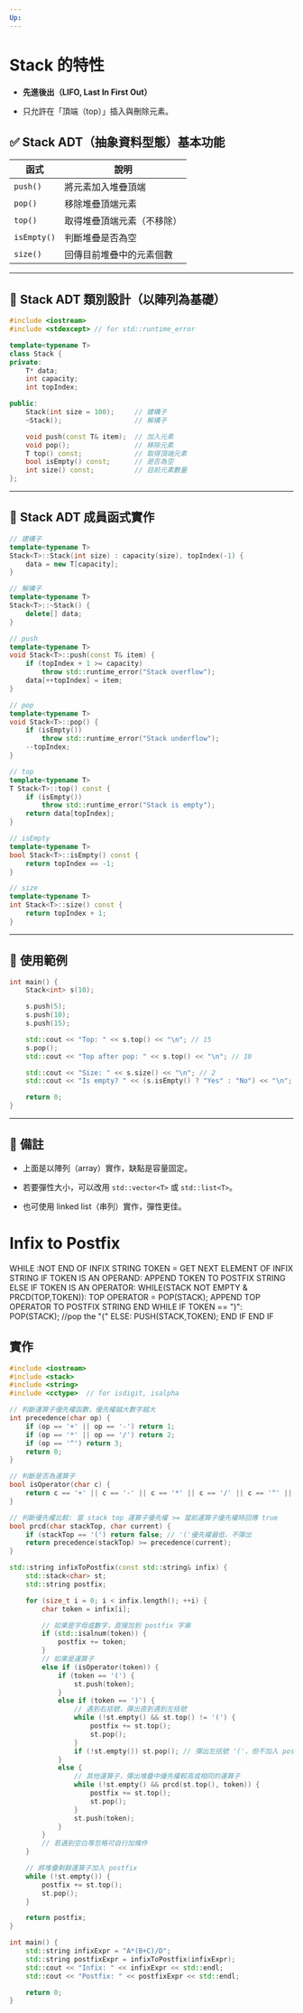 ```yaml
---
Up:
---
```

# Stack 的特性

- **先進後出（LIFO, Last In First Out）**
    
- 只允許在「頂端（top）」插入與刪除元素。

## ✅ Stack ADT（抽象資料型態）基本功能

|函式|說明|
|---|---|
|`push()`|將元素加入堆疊頂端|
|`pop()`|移除堆疊頂端元素|
|`top()`|取得堆疊頂端元素（不移除）|
|`isEmpty()`|判斷堆疊是否為空|
|`size()`|回傳目前堆疊中的元素個數|

---

## 🧱 Stack ADT 類別設計（以陣列為基礎）

```cpp
#include <iostream>
#include <stdexcept> // for std::runtime_error

template<typename T>
class Stack {
private:
    T* data;
    int capacity;
    int topIndex;

public:
    Stack(int size = 100);     // 建構子
    ~Stack();                  // 解構子

    void push(const T& item);  // 加入元素
    void pop();                // 移除元素
    T top() const;             // 取得頂端元素
    bool isEmpty() const;      // 是否為空
    int size() const;          // 目前元素數量
};
```

---

## 🔧 Stack ADT 成員函式實作

```cpp
// 建構子
template<typename T>
Stack<T>::Stack(int size) : capacity(size), topIndex(-1) {
    data = new T[capacity];
}

// 解構子
template<typename T>
Stack<T>::~Stack() {
    delete[] data;
}

// push
template<typename T>
void Stack<T>::push(const T& item) {
    if (topIndex + 1 >= capacity)
        throw std::runtime_error("Stack overflow");
    data[++topIndex] = item;
}

// pop
template<typename T>
void Stack<T>::pop() {
    if (isEmpty())
        throw std::runtime_error("Stack underflow");
    --topIndex;
}

// top
template<typename T>
T Stack<T>::top() const {
    if (isEmpty())
        throw std::runtime_error("Stack is empty");
    return data[topIndex];
}

// isEmpty
template<typename T>
bool Stack<T>::isEmpty() const {
    return topIndex == -1;
}

// size
template<typename T>
int Stack<T>::size() const {
    return topIndex + 1;
}
```

---

## 🧪 使用範例

```cpp
int main() {
    Stack<int> s(10);

    s.push(5);
    s.push(10);
    s.push(15);

    std::cout << "Top: " << s.top() << "\n"; // 15
    s.pop();
    std::cout << "Top after pop: " << s.top() << "\n"; // 10

    std::cout << "Size: " << s.size() << "\n"; // 2
    std::cout << "Is empty? " << (s.isEmpty() ? "Yes" : "No") << "\n";

    return 0;
}
```

---

## 📌 備註

- 上面是以陣列（array）實作，缺點是容量固定。
    
- 若要彈性大小，可以改用 `std::vector<T>` 或 `std::list<T>`。
    
- 也可使用 linked list（串列）實作，彈性更佳。
    

# Infix to Postfix
WHILE :NOT END OF INFIX STRING
	TOKEN = GET NEXT ELEMENT OF INFIX STRING
	IF TOKEN IS AN OPERAND:
		APPEND  TOKEN TO POSTFIX STRING
	ELSE IF TOKEN IS AN OPERATOR: 
		WHILE(STACK NOT EMPTY & PRCD(TOP,TOKEN)):
			TOP OPERATOR = POP(STACK);
			APPEND TOP OPERATOR TO POSTFIX STRING
		END WHILE
		IF TOKEN == ")":
			POP(STACK); //pop the "("
		ELSE:
			PUSH(STACK,TOKEN);
		END IF
	END IF
## 實作
```cpp
#include <iostream>
#include <stack>
#include <string>
#include <cctype>  // for isdigit, isalpha

// 判斷運算子優先權函數，優先權越大數字越大
int precedence(char op) {
    if (op == '+' || op == '-') return 1;
    if (op == '*' || op == '/') return 2;
    if (op == '^') return 3;
    return 0;
}

// 判斷是否為運算子
bool isOperator(char c) {
    return c == '+' || c == '-' || c == '*' || c == '/' || c == '^' || c == '(' || c == ')';
}

// 判斷優先權比較: 當 stack top 運算子優先權 >= 當前運算子優先權時回傳 true
bool prcd(char stackTop, char current) {
    if (stackTop == '(') return false; // '('優先權最低，不彈出
    return precedence(stackTop) >= precedence(current);
}

std::string infixToPostfix(const std::string& infix) {
    std::stack<char> st;
    std::string postfix;

    for (size_t i = 0; i < infix.length(); ++i) {
        char token = infix[i];

        // 如果是字母或數字，直接加到 postfix 字串
        if (std::isalnum(token)) {
            postfix += token;
        }
        // 如果是運算子
        else if (isOperator(token)) {
            if (token == '(') {
                st.push(token);
            }
            else if (token == ')') {
                // 遇到右括號，彈出直到遇到左括號
                while (!st.empty() && st.top() != '(') {
                    postfix += st.top();
                    st.pop();
                }
                if (!st.empty()) st.pop(); // 彈出左括號 '('，但不加入 postfix
            }
            else {
                // 其他運算子，彈出堆疊中優先權較高或相同的運算子
                while (!st.empty() && prcd(st.top(), token)) {
                    postfix += st.top();
                    st.pop();
                }
                st.push(token);
            }
        }
        // 若遇到空白等忽略可自行加條件
    }

    // 將堆疊剩餘運算子加入 postfix
    while (!st.empty()) {
        postfix += st.top();
        st.pop();
    }

    return postfix;
}

int main() {
    std::string infixExpr = "A*(B+C)/D";
    std::string postfixExpr = infixToPostfix(infixExpr);
    std::cout << "Infix: " << infixExpr << std::endl;
    std::cout << "Postfix: " << postfixExpr << std::endl;

    return 0;
}
```

